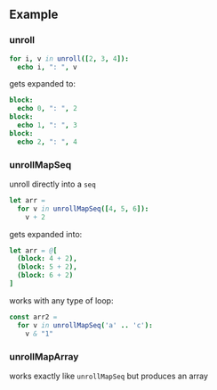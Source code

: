 ## Example

### unroll

```nim
for i, v in unroll([2, 3, 4]):
  echo i, ": ", v
```

gets expanded to:
```nim
block:
  echo 0, ": ", 2
block:
  echo 1, ": ", 3
block:
  echo 2, ": ", 4
```

### unrollMapSeq

unroll directly into a `seq`

```nim
let arr =
  for v in unrollMapSeq([4, 5, 6]):
    v + 2
```

gets expanded into:
```nim
let arr = @[
  (block: 4 + 2),
  (block: 5 + 2),
  (block: 6 + 2)
]
```

works with any type of loop:
```nim
const arr2 =
  for v in unrollMapSeq('a' .. 'c'):
    v & "1"
```

### unrollMapArray

works exactly like `unrollMapSeq` but produces an array